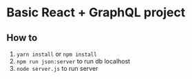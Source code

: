 # Basic React + GraphQL project

## How to

1. `yarn install` or `npm install`
2. `npm run json:server` to run db localhost
3. `node server.js` to run server
